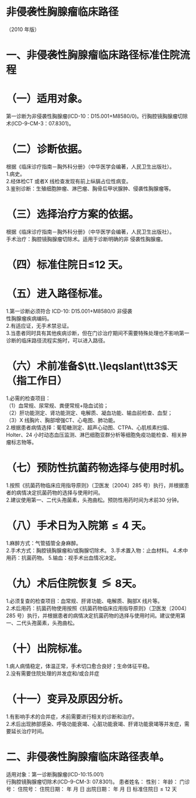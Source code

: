 # 非侵袭性胸腺瘤临床路径  
（2010 年版）  
# 一、非侵袭性胸腺瘤临床路径标准住院流程  
# （一）适用对象。  
第一诊断为非侵袭性胸腺瘤(ICD-10：D15.001+M8580/0)。行胸腔镜胸腺瘤切除术(ICD-9-CM-3：07.8301)。  
# （二）诊断依据。  
根据《临床诊疗指南－胸外科分册》（中华医学会编著，人民卫生出版社）。  
1.病史。  
2.经体检CT 或者X 线检查发现有前上纵膈占位性病变。  
3.鉴别诊断：生殖细胞肿瘤、淋巴瘤、胸骨后甲状腺肿、侵袭性胸腺瘤等。  
# （三）选择治疗方案的依据。  
根据《临床诊疗指南－胸外科分册》（中华医学会编著，人民卫生出版社）。  
手术治疗：胸腔镜胸腺瘤切除术。适用于诊断明确的非 侵袭性胸腺瘤。  
# （四）标准住院日≤12 天。  
# （五）进入路径标准。  
1.第一诊断必须符合 ICD-10: D15.001+M8580/0 非侵袭  
性胸腺瘤疾病编码。  
2.有适应证，无手术禁忌证。  
3.当患者同时具有其他疾病诊断，但在门诊治疗期间不需要特殊处理也不影响第一诊断的临床路径流程实施时，可以进入路径。  
# （六）术前准备$\tt.\leqslant\tt3$天（指工作日）  
1.必需的检查项目：  
（1）血常规、尿常规、粪便常规$+$隐血试验；  
（2）肝功能测定、肾功能测定、电解质、凝血功能、输血前检查、血型；  
（3）X 线胸片、胸部增强CT、心电图、肺功能。  
2.根据患者病情选择：葡萄糖测定、超声心动图、CTPA、心肌核素扫描、Holter、24 小时动态血压监测、淋巴细胞亚群分析等细胞免疫功能检查、相关肿瘤标志物等。  
# （七）预防性抗菌药物选择与使用时机。  
1.按照《抗菌药物临床应用指导原则》（卫医发〔2004〕285 号）执行，并根据患者的病情决定抗菌药物的选择与使用时间。  
2.建议使用第一、二代头孢菌素，头孢曲松。预防性用药时间为术前30 分钟。  
# （八）手术日为入院第${\leqslant}4$ 天。  
1.麻醉方式：气管插管全身麻醉。  
2.手术方式：胸腔镜胸腺瘤和/或胸腺切除术。 3.手术置入物：止血材料。 4.术中用药：抗菌药物。 5.输血：视手术出血情况决定。  
# （九）术后住院恢复$\lessgtr8$天。  
1.必须复查的检查项目：血常规、肝肾功能、电解质、胸部X 线片等。  
2.术后用药：抗菌药物使用按照《抗菌药物临床应用指导原则》（卫医发〔2004〕285 号）执行，并根据患者的病情决定抗菌药物的选择与使用时间。建议使用第一、二代头孢菌素，头孢曲松。  
# （十）出院标准。  
1.病人病情稳定，体温正常，手术切口愈合良好；生命体征平稳。  
2.没有需要住院处理的并发症和/或合并症  
# （十一）变异及原因分析。  
1.有影响手术的合并症，术前需要进行相关的诊断和治疗。  
2.术后出现肺部感染、呼吸功能衰竭、心脏功能衰竭、肝肾功能衰竭等并发症，需要延长治疗时间。  
# 二、非侵袭性胸腺瘤临床路径表单。  
适用对象：第一诊断胸腺瘤(ICD-10:15.001)  
行胸腔镜胸腺瘤切除术(ICD-9-CM-3: 07.8301)。 患者姓名：   性别：   年龄：    门诊号：  住院号：         住院日期：     年  月  日   出院日期：     年  月  日  标准住院日${\leqslant}12$ 天  

